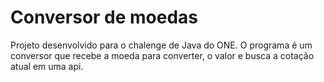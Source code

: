 # Conversor de moedas
Projeto desenvolvido para o chalenge de Java do ONE.
O programa é um conversor que recebe a moeda para converter, o valor e busca a cotação atual em uma api.

